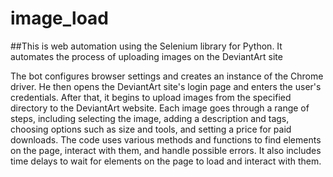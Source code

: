 # image_load
##This is web automation using the Selenium library for Python. It automates the process of uploading images on the DeviantArt site

The bot configures browser settings and creates an instance of the Chrome driver. He then opens the DeviantArt site's login page and enters the user's credentials. After that, it begins to upload images from the specified directory to the DeviantArt website. Each image goes through a range of steps, including selecting the image, adding a description and tags, choosing options such as size and tools, and setting a price for paid downloads.
The code uses various methods and functions to find elements on the page, interact with them, and handle possible errors. It also includes time delays to wait for elements on the page to load and interact with them.
